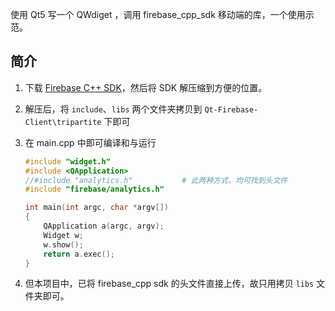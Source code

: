 





使用 Qt5 写一个 QWdiget ，调用  firebase_cpp_sdk 移动端的库，一个使用示范。



## 简介

1. 下载 [Firebase C++ SDK](https://firebase.google.com/download/cpp?hl=zh-cn)，然后将 SDK 解压缩到方便的位置。

2. 解压后，将 `include`、`libs` 两个文件夹拷贝到 `Qt-Firebase-Client\tripartite` 下即可

3. 在 main.cpp 中即可编译和与运行

   ```cpp
   #include "widget.h"
   #include <QApplication>
   //#include "analytics.h"           # 此两种方式，均可找到头文件
   #include "firebase/analytics.h"
   
   int main(int argc, char *argv[])
   {
       QApplication a(argc, argv);
       Widget w;
       w.show();
       return a.exec();
   }
   ```

4. 但本项目中，已将 firebase_cpp sdk 的头文件直接上传，故只用拷贝 `libs`  文件夹即可。





